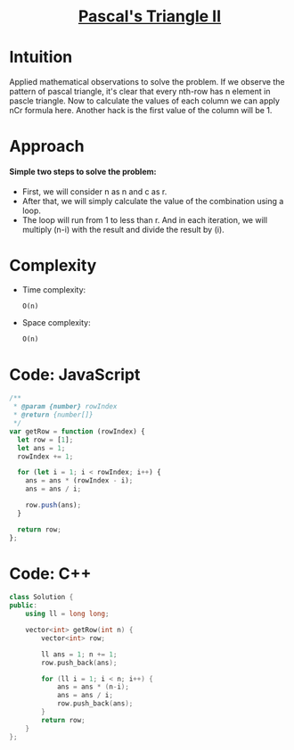 <h1 align="center"><a href="https://leetcode.com/problems/pascals-triangle-ii/" target="_blank">Pascal's Triangle II</a></h1>

# Intuition

<!-- Describe your first thoughts on how to solve this problem. -->

Applied mathematical observations to solve the problem. If we observe the pattern of pascal triangle, it's clear that every nth-row has n element in pascle triangle. Now to calculate the values of each column we can apply nCr formula here. Another hack is the first value of the column will be 1.

# Approach

<!-- Describe your approach to solving the problem. -->

#### Simple two steps to solve the problem:

- First, we will consider n as n and c as r.
- After that, we will simply calculate the value of the combination using a loop.
- The loop will run from 1 to less than r. And in each iteration, we will multiply (n-i) with the result and divide the result by (i).

# Complexity

- Time complexity:
  <!-- Add your time complexity here, e.g. $$O(n)$$ -->

  `O(n)`

- Space complexity:
  <!-- Add your space complexity here, e.g. $$O(n)$$ -->
  `O(n)`

# Code: JavaScript

```javascript
/**
 * @param {number} rowIndex
 * @return {number[]}
 */
var getRow = function (rowIndex) {
  let row = [1];
  let ans = 1;
  rowIndex += 1;

  for (let i = 1; i < rowIndex; i++) {
    ans = ans * (rowIndex - i);
    ans = ans / i;

    row.push(ans);
  }

  return row;
};
```

# Code: C++

```c++
class Solution {
public:
    using ll = long long;

    vector<int> getRow(int n) {
        vector<int> row;

        ll ans = 1; n += 1;
        row.push_back(ans);

        for (ll i = 1; i < n; i++) {
            ans = ans * (n-i);
            ans = ans / i;
            row.push_back(ans);
        }
        return row;
    }
};
```
